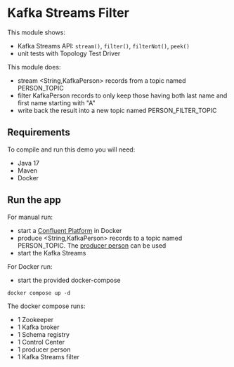# Kafka Streams Filter

This module shows:
- Kafka Streams API: `stream()`, `filter()`, `filterNot()`, `peek()`
- unit tests with Topology Test Driver

This module does:
- stream <String,KafkaPerson> records from a topic named PERSON_TOPIC
- filter KafkaPerson records to only keep those having both last name and first name starting with "A"
- write back the result into a new topic named PERSON_FILTER_TOPIC

## Requirements

To compile and run this demo you will need:
- Java 17
- Maven
- Docker

## Run the app

For manual run:
- start a [Confluent Platform](https://docs.confluent.io/platform/current/quickstart/ce-docker-quickstart.html#step-1-download-and-start-cp) in Docker
- produce <String,KafkaPerson> records to a topic named PERSON_TOPIC. The [producer person](../specific-producers/kafka-streams-producer-person) can be used
- start the Kafka Streams

For Docker run:
- start the provided docker-compose 

```
docker compose up -d
```

The docker compose runs:
- 1 Zookeeper
- 1 Kafka broker
- 1 Schema registry
- 1 Control Center
- 1 producer person
- 1 Kafka Streams filter
